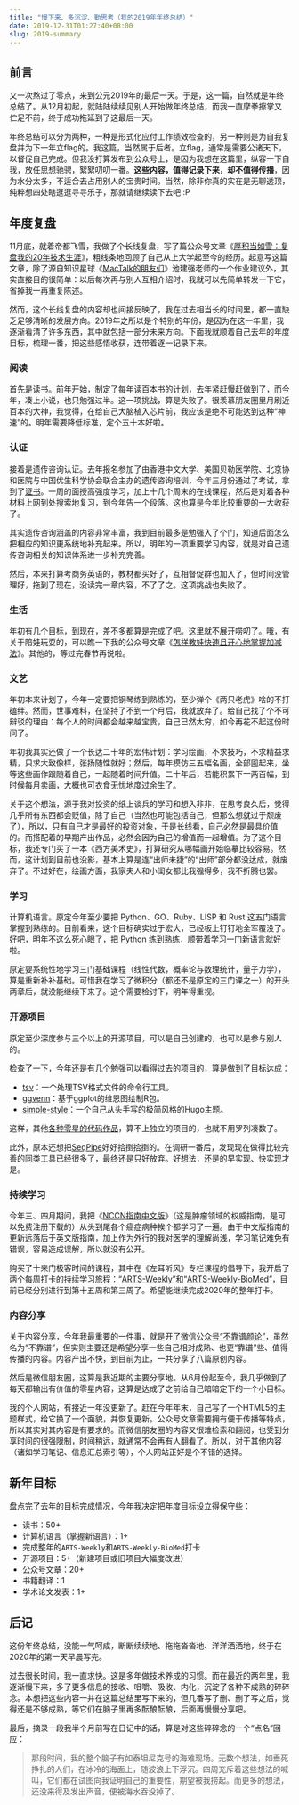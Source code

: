 ```yaml
---
title: "慢下来、多沉淀、勤思考（我的2019年年终总结）"
date: 2019-12-31T01:27:40+08:00
slug: 2019-summary
---
```


## 前言

又一次熬过了零点，来到公元2019年的最后一天。于是，这一篇，自然就是年终总结了。从12月初起，就陆陆续续见别人开始做年终总结，而我一直摩拳擦掌又伫足不前，终于成功拖延到了这最后一天。

年终总结可以分为两种，一种是形式化应付工作绩效检查的，另一种则是为自我复盘并为下一年立flag的。我这篇，当然属于后者。立flag，通常是需要公诸天下，以督促自己完成。但我没打算发布到公众号上，是因为我想在这篇里，纵容一下自我，放任思想驰骋，絮絮叨叨一番。**这些内容，值得记录下来，却不值得传播**，因为水分太多，不适合去占用别人的宝贵时间。当然，除非你真的实在是无聊透顶，纯粹想四处瞎逛逛寻寻乐子，那就请继续读下去吧 :P

## 年度复盘

11月底，就着帝都飞雪，我做了个长线复盘，写了篇公众号文章《[厚积当如雪：复盘我的20年技术生涯](https://mp.weixin.qq.com/s/jKB6nOuVZlnu6giYc7N1Qg)》，粗线条地回顾了自己从上大学起至今的经历。起意写这篇文章，除了源自知识星球《[MacTalk的朋友们](https://t.zsxq.com/yNnAeuf)》池建强老师的一个作业建议外，其实直接目的很简单：以后每次再与别人互相介绍时，我就可以先简单转发一下它，省掉我一再重复陈述。

然而，这个长线复盘的内容却也间接反映了，我在过去相当长的时间里，都一直缺乏足够清晰的发展方向。2019年之所以是个特别的年份，是因为在这一年里，我逐渐看清了许多东西，其中就包括一部分未来方向。下面我就顺着自己去年的年度目标，梳理一番，把这些感悟收获，连带着逐一记录下来。

### 阅读

首先是读书。前年开始，制定了每年读百本书的计划，去年紧赶慢赶做到了，而今年，凑上小说，也只勉强过半。这一项挑战，算是失败了。很羡慕朋友圈里月刷近百本的大神，我觉得，在给自己大脑植入芯片前，我应该是绝不可能达到这种“神速”的。明年需要降低标准，定个五十本好啦。

### 认证

接着是遗传咨询认证。去年报名参加了由香港中文大学、美国贝勒医学院、北京协和医院与中国优生科学协会联合主办的遗传咨询培训，今年三月份通过了考试，拿到了[证书](http://localhost:1313/images/genetic-counseling-certification.jpg)。一周的面授高强度学习，加上十几个周末的在线课程，然后是对着各种材料上网到处搜索地复习，到今年告一个段落。这也算是今年比较重要的一大收获了。

其实遗传咨询涵盖的内容非常丰富，我到目前最多是勉强入了个门，知道后面怎么把相应的知识更系统地补充起来。所以，明年的一项重要学习内容，就是对自己遗传咨询相关的知识体系进一步补充完善。

然后，本来打算考商务英语的，教材都买好了，互相督促群也加入了，但时间没管理好，拖到了现在，没读完一章内容，不了了之。这项挑战也失败了。

### 生活

年初有几个目标，到现在，差不多都算是完成了吧。这里就不展开唠叨了。哦，有关于陪娃玩耍的，可以瞧一下我的公众号文章《[怎样教娃快速且开心地掌握加减法](https://mp.weixin.qq.com/s/zF6_VME4cku3_LwxrKUHGg)》。其他的，等过完春节再说啦。

### 文艺

年初本来计划了，今年一定要把钢琴练到熟练的，至少弹个《两只老虎》啥的不打磕绊。然而，世事难料，在坚持了不到一个月后，我就放弃了。给自己找了个不可辩驳的理由：每个人的时间都会越来越宝贵，自己已然太穷，如今再花不起这份时间了。

年初我其实还做了一个长达二十年的宏伟计划：学习绘画，不求技巧，不求精益求精，只求大致像样，张扬随性就好；然后，每年模仿三五幅名画，全部囤起来，坐等这些画作跟随着自己，一起随着时间升值。二十年后，若能积累下一两百幅，到时候每月卖画，大概也可衣食无忧地度过余生了。

关于这个想法，源于我对投资的纸上谈兵的学习和想入非非，在思考良久后，觉得几乎所有东西都会贬值，除了自己（当然也可能包括自己，但那么想就过于颓废了），所以，只有自己才是最好的投资对象，于是长线看，自己必然是最具价值的。而搭配着的早期产出作品，必然会因为自己的增值而一起增值。为了这个目标，我还专门买了一本《西方美术史》，打算研究从哪幅画开始临摹比较容易。然而，这计划到目前也没影，基本上算是连“出师未捷”的“出师”部分都没达成，就废弃了。不过好在，绘画方面，我家夫人和小闺女都比我强得多，我不折腾也罢。

### 学习

计算机语言。原定今年至少要把 Python、GO、Ruby、LISP 和 Rust 这五门语言掌握到熟练的。目前看来，这个目标确实过于宏大，已经板上钉钉地全军覆没了。好吧，明年不这么死心眼了，把 Python 练到熟练，顺带着学习一门新语言就好啦。

原定要系统性地学习三门基础课程（线性代数，概率论与数理统计，量子力学），算是重新补补基础。可惜我在学习了微积分（都还不是原定的三门课之一）的开头两章后，就没能继续下来了。这个需要检讨下，明年得重视。

### 开源项目

原定至少深度参与三个以上的开源项目，可以是自己创建的，也可以是参与别人的。

检查了一下，今年还是有几个勉强可以看得过去的项目的，算是做到了目标达成：

* [tsv](https://github.com/yanlinlin82/tsv)：一个处理TSV格式文件的命令行工具。
* [ggvenn](https://github.com/yanlinlin82/ggvenn)：基于ggplot的维恩图绘制R包。
* [simple-style](https://github.com/yanlinlin82/simple-style)：一个自己从头手写的极简风格的Hugo主题。

这样，其他[各种零星的代码作品](works/)，算不上独立的项目的，也就不用罗列凑数了。

此外，原本还想把[SeqPipe](https://github.com/yanlinlin82/sesqpipe)好好拾捯拾捯的。在调研一番后，发现现在做得比较完善的同类工具已经很多了，最终还是只好放弃。好想法，还是的早实现、快实现才是。

### 持续学习

今年三、四月期间，我把《[NCCN指南中文版](https://www.nccn.org/global/international_adaptations.aspx#chinese_translations)》（这是肿瘤领域的权威指南，是可以免费注册下载的）从头到尾各个癌症病种挨个都学习了一遍。由于中文版指南的更新远落后于英文版指南，加上作为外行的我对医学的理解尚浅，学习笔记难免有错误，容易造成误解，所以就没有公开。

购买了十来门极客时间的课程，其中在《左耳听风》专栏课程的倡导下，我开启了两个每周打卡的持续学习旅程：“[ARTS-Weekly](/ARTS-Weekly/)”和“[ARTS-Weekly-BioMed](/ARTS-Weekly-BioMed/)”，目前已经分别进行到第十五周和第三周了。希望能继续完成2020年的整年打卡。

### 内容分享

关于内容分享，今年我最重要的一件事，就是开了[微信公众号“不靠谱颜论”](public/)，虽然名为“不靠谱”，但实则主要还是希望分享一些自己相对成熟、也更“靠谱”些、值得传播的内容。内容产出不快，到目前为止，一共分享了八篇原创内容。

然后是微信朋友圈，这算是我近期的主要分享地。从6月份起至今，我几乎做到了每天都输出有价值的零星内容，这算是达成了之前给自己暗暗定下的一个小目标。

我的个人网站，有接近一年没更新了。赶在今年年末，自己写了一个HTML5的主题样式，给它换了一个面貌，并恢复更新。公众号文章需要拥有便于传播等特点，所以其实对其内容是有要求的。而微信朋友圈的内容又很难检索和翻阅，也受到分享时间的很强限制，时间稍远，就通常不会再有人翻看了。所以，对于其他内容（诸如学习笔记、信息汇总索引等），个人网站正好是个不错的选择。

## 新年目标

盘点完了去年的目标完成情况，今年我决定把年度目标设立得保守些：

* 读书：50+
* 计算机语言（掌握新语言）：1+
* 完成整年的`ARTS-Weekly`和`ARTS-Weekly-BioMed`打卡
* 开源项目：5+（新建项目或旧项目大幅度改进）
* 公众号文章：20+
* 书籍翻译：1
* 学术论文发表：1+

## 后记

这份年终总结，没能一气呵成，断断续续地、拖拖沓沓地、洋洋洒洒地，终于在2020年的第一天早晨写完。

过去很长时间，我一直求快。这是多年做技术养成的习惯。而在最近的两年里，我逐渐慢下来，多了更多信息的接收、咀嚼、吸收、内化，沉淀了各种不成熟的碎碎念。本想把这些内容一并在这篇总结里写下来的，但几番写了删、删了写之后，觉得还是不够成熟，等它们在脑子里再多酝酿酝酿，后面再慢慢分享吧。

最后，摘录一段我半个月前写在日记中的话，算是对这些碎碎念的一个“点名”回应：

> 那段时间，我的整个脑子有如泰坦尼克号的海难现场。无数个想法，如垂死挣扎的人们，在冰冷的海面上，随波浪上下浮沉。四周充斥着这些想法的喊叫，它们都在试图向我证明自己的重要性，期望被我捞起。而更多的想法，还没来得及发出声音，便被海水吞没掉了。
